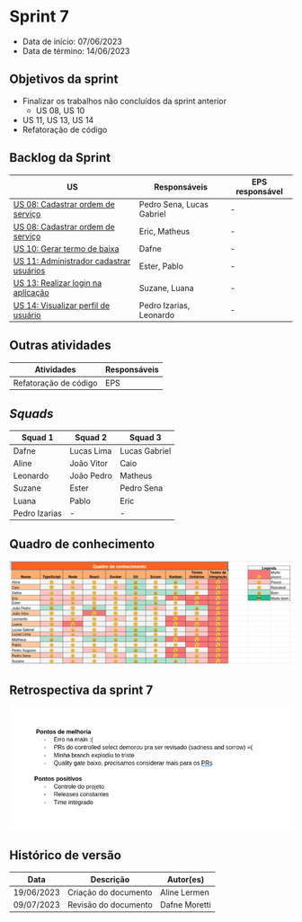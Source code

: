 # Sprint 7

- Data de início: 07/06/2023
- Data de término: 14/06/2023

## Objetivos da sprint
* Finalizar os trabalhos não concluídos da sprint anterior
    - US 08, US 10
* US 11, US 13, US 14
* Refatoração de código

## Backlog da Sprint
|**US**|**Responsáveis**|**EPS responsável**|
|--------|-------------|-------------|
| [US 08: Cadastrar ordem de serviço](https://github.com/fga-eps-mds/2023-1-alectrion-doc/issues/50)         | Pedro Sena, Lucas Gabriel| - |
| [US 08: Cadastrar ordem de serviço](https://github.com/fga-eps-mds/2023-1-alectrion-doc/issues/50)         | Eric, Matheus            | - |
| [US 10: Gerar termo de baixa](https://github.com/fga-eps-mds/2023-1-Alectrion-DOC/issues/37)               | Dafne                    | - |
| [US 11: Administrador cadastrar usuários](https://github.com/fga-eps-mds/2023-1-alectrion-doc/issues/55)   | Ester, Pablo             | - |
| [US 13: Realizar login na aplicação](https://github.com/fga-eps-mds/2023-1-Alectrion-DOC/issues/58)        | Suzane, Luana            | - |
| [US 14: Visualizar perfil de usuário](https://github.com/fga-eps-mds/2023-1-Alectrion-DOC/issues/59)       | Pedro Izarias, Leonardo  | - |

## Outras atividades
|**Atividades**|**Responsáveis**|
|--------|-------------|
Refatoração de código | EPS

## *Squads*
|**Squad 1**    |**Squad 2**     |**Squad 3**|
|---------------|----------------|--------------|
| Dafne         | Lucas Lima     | Lucas Gabriel
| Aline         | João Vitor     | Caio
| Leonardo      | João Pedro     | Matheus
| Suzane        | Ester          | Pedro Sena
| Luana         | Pablo          | Eric
| Pedro Izarias |       -        |    -



## Quadro de conhecimento
<img src="../../assets/quadro-conhecimento/quadro-sprint6.png">

## Retrospectiva da sprint 7
<img src="../../assets/retrospectivas/retro-sprint7.png">

## Histórico de versão

|**Data**|**Descrição**|**Autor(es)**|
|--------|-------------|--------------|
| 19/06/2023 | Criação do documento | Aline Lermen |
| 09/07/2023 | Revisão do documento | Dafne Moretti |

